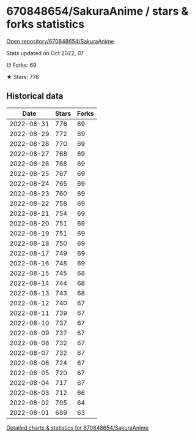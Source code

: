 # 670848654/SakuraAnime / stars & forks statistics

[Open repository/670848654/SakuraAnime](https://github.com/670848654/SakuraAnime)

Stats updated on Oct 2022, 07

☋ Forks: 69

★ Stars: 776

## Historical data
| Date | Stars | Forks |
|------|-------|-------|
| 2022-08-31 | 776 | 69 | 
| 2022-08-29 | 772 | 69 | 
| 2022-08-28 | 770 | 69 | 
| 2022-08-27 | 768 | 69 | 
| 2022-08-26 | 768 | 69 | 
| 2022-08-25 | 767 | 69 | 
| 2022-08-24 | 765 | 69 | 
| 2022-08-23 | 760 | 69 | 
| 2022-08-22 | 758 | 69 | 
| 2022-08-21 | 754 | 69 | 
| 2022-08-20 | 751 | 69 | 
| 2022-08-19 | 751 | 69 | 
| 2022-08-18 | 750 | 69 | 
| 2022-08-17 | 749 | 69 | 
| 2022-08-16 | 748 | 69 | 
| 2022-08-15 | 745 | 68 | 
| 2022-08-14 | 744 | 68 | 
| 2022-08-13 | 743 | 68 | 
| 2022-08-12 | 740 | 67 | 
| 2022-08-11 | 739 | 67 | 
| 2022-08-10 | 737 | 67 | 
| 2022-08-09 | 737 | 67 | 
| 2022-08-08 | 732 | 67 | 
| 2022-08-07 | 732 | 67 | 
| 2022-08-06 | 724 | 67 | 
| 2022-08-05 | 720 | 67 | 
| 2022-08-04 | 717 | 67 | 
| 2022-08-03 | 712 | 66 | 
| 2022-08-02 | 705 | 64 | 
| 2022-08-01 | 689 | 63 | 


[Detailed charts & statistics for 670848654/SakuraAnime](https://reviewgithub.com/rep/670848654/SakuraAnime)
